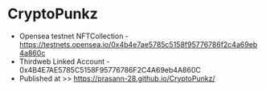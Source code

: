 # CryptoPunkz

* Opensea testnet NFTCollection - https://testnets.opensea.io/0x4b4e7ae5785c5158f95776786f2c4a69eb4a860c
* Thirdweb Linked Account - 0x4B4E7AE5785C5158F95776786F2C4A69eb4A860C
* Published at >>  https://prasann-28.github.io/CryptoPunkz/

